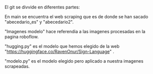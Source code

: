 El git se divvide en diferentes partes:

En main se encuentra el web scraping que es de donde se han sacado  "abecedario_es" y "abecedario2".

"Imagenes modelo" hace referendia a las imagenes procesadas en la pagina roboflow.

"hugging.py" es el modelo que hemos elegido de la web "https://huggingface.co/RavenOnur/Sign-Language" .

"modelo.py" es el modelo elegido pero aplicado a nuestra imagenes scrapeadas.

